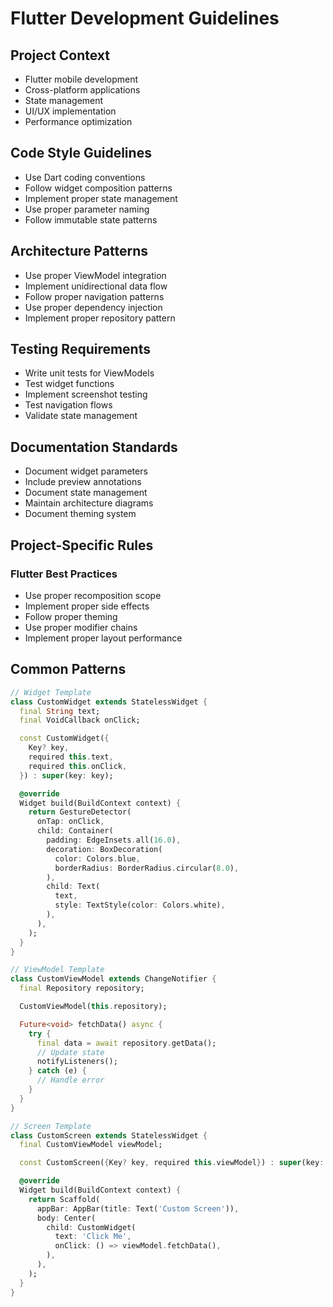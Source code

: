 # Flutter Development Guidelines

## Project Context
- Flutter mobile development
- Cross-platform applications
- State management
- UI/UX implementation
- Performance optimization

## Code Style Guidelines
- Use Dart coding conventions
- Follow widget composition patterns
- Implement proper state management
- Use proper parameter naming
- Follow immutable state patterns

## Architecture Patterns
- Use proper ViewModel integration
- Implement unidirectional data flow
- Follow proper navigation patterns
- Use proper dependency injection
- Implement proper repository pattern

## Testing Requirements
- Write unit tests for ViewModels
- Test widget functions
- Implement screenshot testing
- Test navigation flows
- Validate state management

## Documentation Standards
- Document widget parameters
- Include preview annotations
- Document state management
- Maintain architecture diagrams
- Document theming system

## Project-Specific Rules
### Flutter Best Practices
- Use proper recomposition scope
- Implement proper side effects
- Follow proper theming
- Use proper modifier chains
- Implement proper layout performance

## Common Patterns
```dart
// Widget Template
class CustomWidget extends StatelessWidget {
  final String text;
  final VoidCallback onClick;

  const CustomWidget({
    Key? key,
    required this.text,
    required this.onClick,
  }) : super(key: key);

  @override
  Widget build(BuildContext context) {
    return GestureDetector(
      onTap: onClick,
      child: Container(
        padding: EdgeInsets.all(16.0),
        decoration: BoxDecoration(
          color: Colors.blue,
          borderRadius: BorderRadius.circular(8.0),
        ),
        child: Text(
          text,
          style: TextStyle(color: Colors.white),
        ),
      ),
    );
  }
}

// ViewModel Template
class CustomViewModel extends ChangeNotifier {
  final Repository repository;

  CustomViewModel(this.repository);

  Future<void> fetchData() async {
    try {
      final data = await repository.getData();
      // Update state
      notifyListeners();
    } catch (e) {
      // Handle error
    }
  }
}

// Screen Template
class CustomScreen extends StatelessWidget {
  final CustomViewModel viewModel;

  const CustomScreen({Key? key, required this.viewModel}) : super(key: key);

  @override
  Widget build(BuildContext context) {
    return Scaffold(
      appBar: AppBar(title: Text('Custom Screen')),
      body: Center(
        child: CustomWidget(
          text: 'Click Me',
          onClick: () => viewModel.fetchData(),
        ),
      ),
    );
  }
}
```